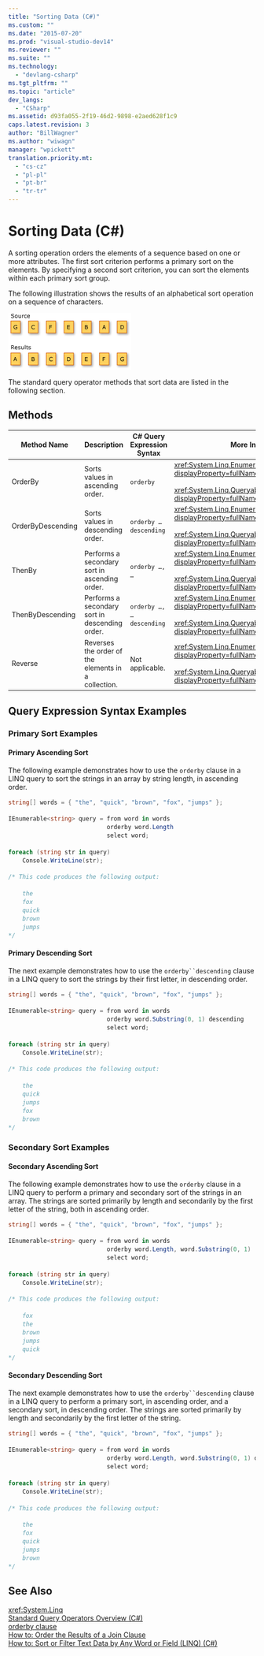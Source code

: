 ```yaml
---
title: "Sorting Data (C#)"
ms.custom: ""
ms.date: "2015-07-20"
ms.prod: "visual-studio-dev14"
ms.reviewer: ""
ms.suite: ""
ms.technology: 
  - "devlang-csharp"
ms.tgt_pltfrm: ""
ms.topic: "article"
dev_langs: 
  - "CSharp"
ms.assetid: d93fa055-2f19-46d2-9898-e2aed628f1c9
caps.latest.revision: 3
author: "BillWagner"
ms.author: "wiwagn"
manager: "wpickett"
translation.priority.mt: 
  - "cs-cz"
  - "pl-pl"
  - "pt-br"
  - "tr-tr"
---
```

# Sorting Data (C#)
A sorting operation orders the elements of a sequence based on one or more attributes. The first sort criterion performs a primary sort on the elements. By specifying a second sort criterion, you can sort the elements within each primary sort group.  
  
 The following illustration shows the results of an alphabetical sort operation on a sequence of characters.  
  
 ![LINQ Sorting Operation](../../../../csharp/programming-guide/concepts/linq/media/linq_ordering.png "LINQ_Ordering")  
  
 The standard query operator methods that sort data are listed in the following section.  
  
## Methods  
  
|Method Name|Description|C# Query Expression Syntax|More Information|  
|-----------------|-----------------|---------------------------------|----------------------|  
|OrderBy|Sorts values in ascending order.|`orderby`|<xref:System.Linq.Enumerable.OrderBy*?displayProperty=fullName><br /><br /> <xref:System.Linq.Queryable.OrderBy*?displayProperty=fullName>|  
|OrderByDescending|Sorts values in descending order.|`orderby … descending`|<xref:System.Linq.Enumerable.OrderByDescending*?displayProperty=fullName><br /><br /> <xref:System.Linq.Queryable.OrderByDescending*?displayProperty=fullName>|  
|ThenBy|Performs a secondary sort in ascending order.|`orderby …, …`|<xref:System.Linq.Enumerable.ThenBy*?displayProperty=fullName><br /><br /> <xref:System.Linq.Queryable.ThenBy*?displayProperty=fullName>|  
|ThenByDescending|Performs a secondary sort in descending order.|`orderby …, … descending`|<xref:System.Linq.Enumerable.ThenByDescending*?displayProperty=fullName><br /><br /> <xref:System.Linq.Queryable.ThenByDescending*?displayProperty=fullName>|  
|Reverse|Reverses the order of the elements in a collection.|Not applicable.|<xref:System.Linq.Enumerable.Reverse*?displayProperty=fullName><br /><br /> <xref:System.Linq.Queryable.Reverse*?displayProperty=fullName>|  
  
## Query Expression Syntax Examples  
  
### Primary Sort Examples  
  
#### Primary Ascending Sort  
 The following example demonstrates how to use the `orderby` clause in a LINQ query to sort the strings in an array by string length, in ascending order.  
  
```c#  
string[] words = { "the", "quick", "brown", "fox", "jumps" };  
  
IEnumerable<string> query = from word in words  
                            orderby word.Length  
                            select word;  
  
foreach (string str in query)  
    Console.WriteLine(str);  
  
/* This code produces the following output:  
  
    the  
    fox  
    quick  
    brown  
    jumps  
*/  
```  
  
#### Primary Descending Sort  
 The next example demonstrates how to use the `orderby``descending` clause in a LINQ query to sort the strings by their first letter, in descending order.  
  
```c#  
string[] words = { "the", "quick", "brown", "fox", "jumps" };  
  
IEnumerable<string> query = from word in words  
                            orderby word.Substring(0, 1) descending  
                            select word;  
  
foreach (string str in query)  
    Console.WriteLine(str);  
  
/* This code produces the following output:  
  
    the  
    quick  
    jumps  
    fox  
    brown  
*/  
```  
  
### Secondary Sort Examples  
  
#### Secondary Ascending Sort  
 The following example demonstrates how to use the `orderby` clause in a LINQ query to perform a primary and secondary sort of the strings in an array. The strings are sorted primarily by length and secondarily by the first letter of the string, both in ascending order.  
  
```c#  
string[] words = { "the", "quick", "brown", "fox", "jumps" };  
  
IEnumerable<string> query = from word in words  
                            orderby word.Length, word.Substring(0, 1)  
                            select word;  
  
foreach (string str in query)  
    Console.WriteLine(str);  
  
/* This code produces the following output:  
  
    fox  
    the  
    brown  
    jumps  
    quick  
*/  
```  
  
#### Secondary Descending Sort  
 The next example demonstrates how to use the `orderby``descending` clause in a LINQ query to perform a primary sort, in ascending order, and a secondary sort, in descending order. The strings are sorted primarily by length and secondarily by the first letter of the string.  
  
```c#  
string[] words = { "the", "quick", "brown", "fox", "jumps" };  
  
IEnumerable<string> query = from word in words  
                            orderby word.Length, word.Substring(0, 1) descending  
                            select word;  
  
foreach (string str in query)  
    Console.WriteLine(str);  
  
/* This code produces the following output:  
  
    the  
    fox  
    quick  
    jumps  
    brown  
*/  
```  
  
## See Also  
 <xref:System.Linq>   
 [Standard Query Operators Overview (C#)](../../../../csharp/programming-guide/concepts/linq/standard-query-operators-overview.md)   
 [orderby clause](../../../../csharp/language-reference/keywords/orderby-clause.md)   
 [How to: Order the Results of a Join Clause](../../../../csharp/programming-guide/linq-query-expressions/how-to-order-the-results-of-a-join-clause.md)   
 [How to: Sort or Filter Text Data by Any Word or Field (LINQ) (C#)](../../../../csharp/programming-guide/concepts/linq/how-to-sort-or-filter-text-data-by-any-word-or-field-linq.md)